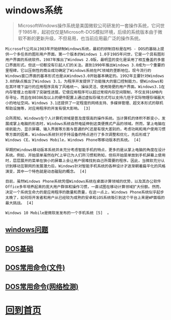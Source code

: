 

# windows系统

> MicrosoftWindows操作系统是美国微软公司研发的一套操作系统，它问世于1985年，起初仅仅是Microsoft-DOS模拟环境，后续的系统版本由于微软不断的更新升级，不但易用，也当前应用最广泛的操作系统。


```
Microsoft公司从1983年开始研制Windows系统，最初的研制目标是在MS - DOS的基础上提供一个多任务的图形用户界面。第一个版本的Windows 1.0于1985年问世，它是一个具有图形用户界面的系统软件。1987年推出了Windows 2.0版，最明显的变化是采用了相互叠盖的多窗口界面形式。但这一切都没有引起人们的关注。直到1990年推出Windows 3.0成为一个重要的里程碑，它以压倒性的商业成功确定了Windows系统在PC领域的垄断地位。现今流行的Windows窗口界面的基本形式也是从Windows3.0开始基本确定的。1992年主要针对Windows 3.0的缺点推出了Windows 3.1，为程序开发提供了功能强大的窗口控制能力，使Windows和在其环境下运行的应用程序具有了风格统一、操纵灵活、使用简便的用户界面。Windows3.1在内存管理上也取得了突破性进展。它使应用程序可以超过常规内存空间限制，不仅支持16MB内存寻址，而且在80386及以上的硬件配置上通过虚拟存储方式可以支持几倍于实际物理存储器大小的地址空间。Windows 3.1还提供了一定程度的网络支持、多媒体管理、超文本形式的联机帮助设施等，对应用程序的开发有很大影响。 [3] 

众所周知，Windows在个人计算机领域是普及度很高的操作系统。当计算机的体积不断变小，发展成掌上电脑的形态时，Windows系统自然电延伸到这类便携式产品的领域。然而，掌上电脑在续航能力、显示屏幕、输入界面等方面与普通的PC还是有很大差别的，考虑功耗和用户使用习惯等方面的因素，Windows系统针对手持设备的特点进行了多次调整和优化，先后形成了Windows CE，Windows Mobile，Windows Phone等移动版本的系统。 [4] 

早期的Windows移动版本系统并未充分考虑智能手机的特点，更多的是从掌上电脑的角度在设计系统。例如，开始菜单虽然在PC上早已为人们所习惯和熟知，但将开始菜单放到手机屏幕上使用时，层层展开的菜单在狭小的屏幕上会让用户很难找到自己所需要的程序。因此，当微软充分认识到移动互联网的发展潜力后，Windows针对智能手机系统的各种设计才逐渐朝着扁平化的风格演变，其中一个特色就是动态磁贴的概念。 [4] 

目前，虽然Windows Phone系统凭借Windows系统在桌面计算领域的优势，以及其办公软件Office多年培养起来的庞大用户群体和操作习惯，一直试图在移动计算领域扩大份额。然而，决定一个系统生命力的是应用程序的数量和质量，在这一点上，Windows Phone系统似乎起步太晚了，如何将开发者和用户从已经较为成熟的安卓和iOS系统吸引到这个平台上来是WP面临的最大挑战。 [4] 

Windows 10 Mobile是微软发发布的一个手机系统 [5]  。
```







## [windows问题](windows_question.md)

## [DOS基础](DOS_basic.md)


## [DOS常用命令(文件)](DOS_file.md)

## [DOS常用命令(网络检测)](DOS_network.md)






























# [回到首页](../README.md)